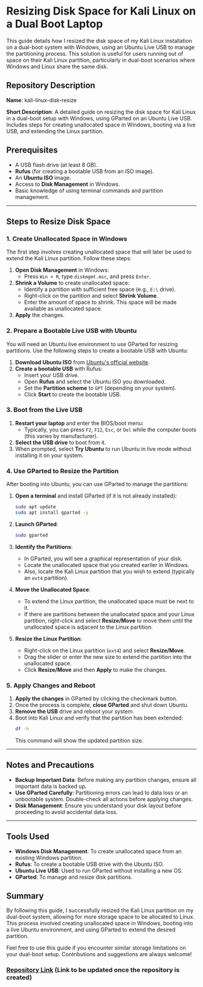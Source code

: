 # Resizing Disk Space for Kali Linux on a Dual Boot Laptop

This guide details how I resized the disk space of my Kali Linux installation on a dual-boot system with Windows, using an Ubuntu Live USB to manage the partitioning process. This solution is useful for users running out of space on their Kali Linux partition, particularly in dual-boot scenarios where Windows and Linux share the same disk.

## Repository Description

**Name**: kali-linux-disk-resize

**Short Description**: A detailed guide on resizing the disk space for Kali Linux in a dual-boot setup with Windows, using GParted on an Ubuntu Live USB. Includes steps for creating unallocated space in Windows, booting via a live USB, and extending the Linux partition.

## Prerequisites

- A USB flash drive (at least 8 GB).
- **Rufus** (for creating a bootable USB from an ISO image).
- An **Ubuntu ISO** image.
- Access to **Disk Management** in Windows.
- Basic knowledge of using terminal commands and partition management.

---

## Steps to Resize Disk Space

### 1. Create Unallocated Space in Windows

The first step involves creating unallocated space that will later be used to extend the Kali Linux partition. Follow these steps:

1. **Open Disk Management** in Windows:
   - Press `Win + R`, type `diskmgmt.msc`, and press `Enter`.
2. **Shrink a Volume** to create unallocated space:
   - Identify a partition with sufficient free space (e.g., `E:\` drive).
   - Right-click on the partition and select **Shrink Volume**.
   - Enter the amount of space to shrink. This space will be made available as unallocated space.
3. **Apply** the changes.

### 2. Prepare a Bootable Live USB with Ubuntu

You will need an Ubuntu live environment to use GParted for resizing partitions. Use the following steps to create a bootable USB with Ubuntu:

1. **Download Ubuntu ISO** from [Ubuntu's official website](https://ubuntu.com/download/desktop).
2. **Create a bootable USB** with Rufus:
   - Insert your USB drive.
   - Open **Rufus** and select the Ubuntu ISO you downloaded.
   - Set the **Partition scheme** to `GPT` (depending on your system).
   - Click **Start** to create the bootable USB.

### 3. Boot from the Live USB

1. **Restart your laptop** and enter the BIOS/boot menu:
   - Typically, you can press `F2`, `F12`, `Esc`, or `Del` while the computer boots (this varies by manufacturer).
2. **Select the USB drive** to boot from it.
3. When prompted, select **Try Ubuntu** to run Ubuntu in live mode without installing it on your system.

### 4. Use GParted to Resize the Partition

After booting into Ubuntu, you can use GParted to manage the partitions:

1. **Open a terminal** and install GParted (if it is not already installed):
   ```bash
   sudo apt update
   sudo apt install gparted -y
   ```
2. **Launch GParted**:
   ```bash
   sudo gparted
   ```
3. **Identify the Partitions**:
   - In GParted, you will see a graphical representation of your disk.
   - Locate the unallocated space that you created earlier in Windows.
   - Also, locate the Kali Linux partition that you wish to extend (typically an `ext4` partition).

4. **Move the Unallocated Space**:
   - To extend the Linux partition, the unallocated space must be next to it.
   - If there are partitions between the unallocated space and your Linux partition, right-click and select **Resize/Move** to move them until the unallocated space is adjacent to the Linux partition.

5. **Resize the Linux Partition**:
   - Right-click on the Linux partition (`ext4`) and select **Resize/Move**.
   - Drag the slider or enter the new size to extend the partition into the unallocated space.
   - Click **Resize/Move** and then **Apply** to make the changes.

### 5. Apply Changes and Reboot

1. **Apply the changes** in GParted by clicking the checkmark button.
2. Once the process is complete, **close GParted** and shut down Ubuntu.
3. **Remove the USB** drive and reboot your system.
4. Boot into Kali Linux and verify that the partition has been extended:
   ```bash
   df -h
   ```
   This command will show the updated partition size.

---

## Notes and Precautions

- **Backup Important Data**: Before making any partition changes, ensure all important data is backed up.
- **Use GParted Carefully**: Partitioning errors can lead to data loss or an unbootable system. Double-check all actions before applying changes.
- **Disk Management**: Ensure you understand your disk layout before proceeding to avoid accidental data loss.

---

## Tools Used

- **Windows Disk Management**: To create unallocated space from an existing Windows partition.
- **Rufus**: To create a bootable USB drive with the Ubuntu ISO.
- **Ubuntu Live USB**: Used to run GParted without installing a new OS.
- **GParted**: To manage and resize disk partitions.

## Summary

By following this guide, I successfully resized the Kali Linux partition on my dual-boot system, allowing for more storage space to be allocated to Linux. This process involved creating unallocated space in Windows, booting into a live Ubuntu environment, and using GParted to extend the desired partition.

Feel free to use this guide if you encounter similar storage limitations on your dual-boot setup. Contributions and suggestions are always welcome!

### [Repository Link](#) (Link to be updated once the repository is created)

